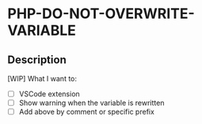 # PHP-DO-NOT-OVERWRITE-VARIABLE

## Description

[WIP]
What I want to:

- [ ] VSCode extension
- [ ] Show warning when the variable is rewritten
- [ ] Add above by comment or specific prefix
